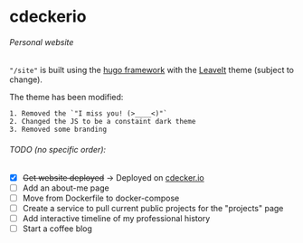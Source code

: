 # cdeckerio

###### Personal website

`"/site"` is built using the [hugo framework](https://gohugo.io) with the [LeaveIt](https://themes.gohugo.io/leaveit/) theme (subject to change).

The theme has been modified:

    1. Removed the `"I miss you! (>____<)"`
    2. Changed the JS to be a constaint dark theme
    3. Removed some branding

###### TODO (no specific order):

- [x] ~~Get website deployed~~ -> Deployed on [cdecker.io](https://cdecker.io)
- [ ] Add an about-me page
- [ ] Move from Dockerfile to docker-compose
- [ ] Create a service to pull current public projects for the "projects" page
- [ ] Add interactive timeline of my professional history
- [ ] Start a coffee blog
